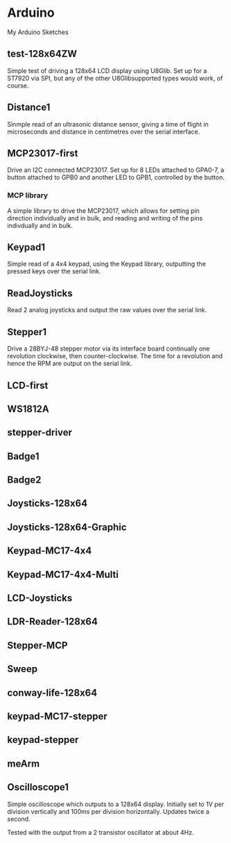 # Arduino

My Arduino Sketches
 
## test-128x64ZW

Simple test of driving a 128x64 LCD display using U8Glib. Set up for a ST7920
via SPI, but any of the other U8Glibsupported types would work, of course.

## Distance1

Sinmple read of an ultrasonic distance sensor, giving a time of flight in 
microseconds and distance in centimetres over the serial interface.

## MCP23017-first

Drive an I2C connected MCP23017. Set up for 8 LEDs attached to GPA0-7, a button
attached to GPB0 and another LED to GPB1, controlled by the button.

### MCP library

A simple library to drive the MCP23017, which allows for setting pin direction 
individually and in bulk, and reading and writing of the pins indivdually and in bulk.

## Keypad1

Simple read of a 4x4 keypad, using the Keypad library, outputting the pressed
keys over the serial link.

## ReadJoysticks

Read 2 analog joysticks and output the raw values over the serial link.

## Stepper1

Drive a 28BYJ-48 stepper motor via its interface board continually one 
revolution clockwise, then counter-clockwise. The time for a revolution and
hence the RPM are output on the serial link.

## LCD-first

## WS1812A

## stepper-driver

## Badge1

## Badge2

## Joysticks-128x64

## Joysticks-128x64-Graphic

## Keypad-MC17-4x4

## Keypad-MC17-4x4-Multi

## LCD-Joysticks

## LDR-Reader-128x64

## Stepper-MCP

## Sweep

## conway-life-128x64

## keypad-MC17-stepper

## keypad-stepper

## meArm

## Oscilloscope1

Simple oscilloscope which outputs to a 128x64 display. Initially set to 1V per
division vertically and 100ms per division horizontally. Updates twice a second.

Tested with the output from a 2 transistor oscillator at about 4Hz.


